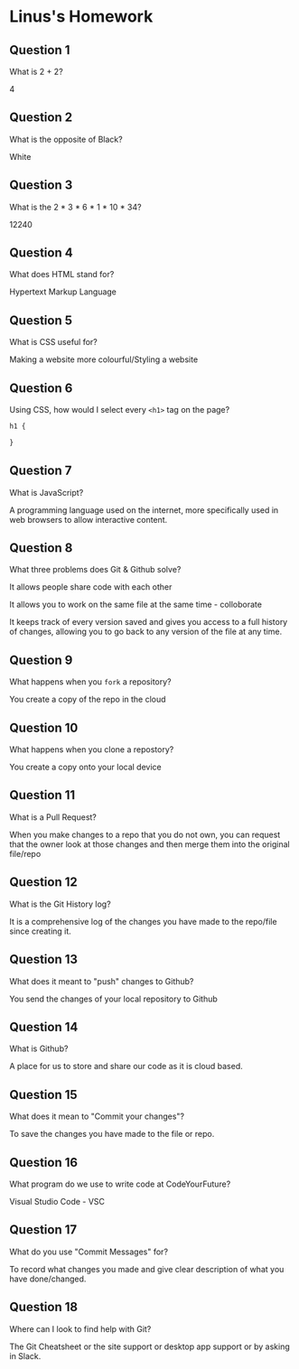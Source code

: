 # Linus's Homework

## Question 1

What is 2 + 2?

4

## Question 2

What is the opposite of Black?

White

## Question 3

What is the  2 * 3 * 6 * 1 * 10 * 34?

12240

## Question 4 

What does HTML stand for?

Hypertext Markup Language

## Question 5

What is CSS useful for?

Making a website more colourful/Styling a website

## Question 6

Using CSS, how would I select every `<h1>` tag on the page?

```css
h1 {

}
```

## Question 7

What is JavaScript?

A programming language used on the internet, more specifically used in web browsers to allow interactive content.

## Question 8

What three problems does Git & Github solve?

It allows people share code with each other

It allows you to work on the same file at the same time - colloborate

It keeps track of every version saved and gives you access to a full history of changes, allowing you to go back to any version of the file at any time.


## Question 9

What happens when you `fork` a repository?

You create a copy of the repo in the cloud

## Question 10 

What happens when you clone a repostory?

You create a copy onto your local device

## Question 11

What is a Pull Request?

When you make changes to a repo that you do not own, you can request that the owner look at those changes and then merge them into the original file/repo

## Question 12

What is the Git History log?

It is a comprehensive log of the changes you have made to the repo/file since creating it.

## Question 13

What does it meant to "push" changes to Github?

You send the changes of your local repository to Github

## Question 14

What is Github?

A place for us to store and share our code as it is cloud based.

## Question 15

What does it mean to "Commit your changes"?

To save the changes you have made to the file or repo.

## Question 16

What program do we use to write code at CodeYourFuture?

Visual Studio Code - VSC

## Question 17

What do you use "Commit Messages" for?

To record what changes you made and give clear description of what you have done/changed.

## Question 18

Where can I look to find help with Git?

The Git Cheatsheet or the site support or desktop app support or by asking in Slack.
